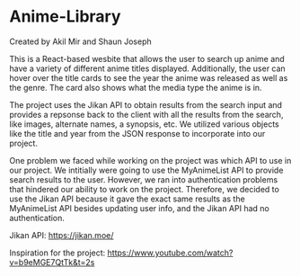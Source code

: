 # Anime-Library
Created by Akil Mir and Shaun Joseph


This is a React-based wesbite that allows the user to search up anime and have a variety of different anime titles displayed. Additionally, the user can hover over the title cards to see the year the anime was released as well as the genre. The card also shows what the media type the anime is in.

The project uses the Jikan API to obtain results from the search input and provides a repsonse back to the client with all the results from the search, like images, alternate names, a synopsis, etc. We utilized various objects like the title and year from the JSON response to incorporate into our project.

One problem we faced while working on the project was which API to use in our project. We intitially were going to use the MyAnimeList API to provide search results to the user. However, we ran into authentication problems that hindered our ability to work on the project. Therefore, we decided to use the Jikan API because it gave the exact same results as the MyAnimeList API besides updating user info, and the Jikan API had no authentication. 

Jikan API: https://jikan.moe/

Inspiration for the project: https://www.youtube.com/watch?v=b9eMGE7QtTk&t=2s
